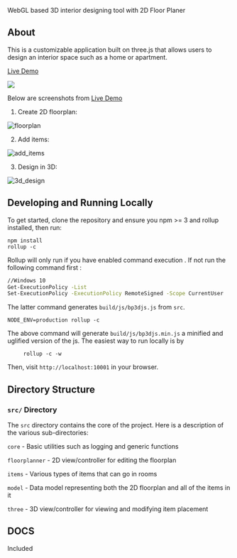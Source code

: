 WebGL based 3D interior designing tool with 2D Floor Planer
## About
This is a customizable application built on three.js that allows users to design an interior space such as a home or apartment.

[Live Demo](http://amitukind.com/projects/architect3d/)

![](./images/architect3d.jpg)

 Below are screenshots from  [Live Demo](http://amitukind.com/projects/architect3d/)

1) Create 2D floorplan:

![floorplan](./images/floorplan2d.png)

2) Add items:

![add_items](./images/items.png)

3) Design in 3D:

![3d_design](./images/floorplan3d.png)

## Developing and Running Locally

To get started, clone the repository and ensure you npm >= 3 and rollup installed, then run:

    npm install
    rollup -c

Rollup will only run if you have enabled command execution . If not run the following command first :
```bash
//Windows 10
Get-ExecutionPolicy -List
Set-ExecutionPolicy -ExecutionPolicy RemoteSigned -Scope CurrentUser
```
The latter command generates `build/js/bp3djs.js` from `src`. 

```
NODE_ENV=production rollup -c
```

The above command will generate `build/js/bp3djs.min.js` a minified and uglified version of the js. The easiest way to run locally is by

```
     rollup -c -w
```
Then, visit `http://localhost:10001` in your browser.


## Directory Structure

### `src/` Directory

The `src` directory contains the core of the project. Here is a description of the various sub-directories:

`core` - Basic utilities such as logging and generic functions

`floorplanner` - 2D view/controller for editing the floorplan

`items` - Various types of items that can go in rooms

`model` - Data model representing both the 2D floorplan and all of the items in it

`three` - 3D view/controller for viewing and modifying item placement


## DOCS ##
Included




